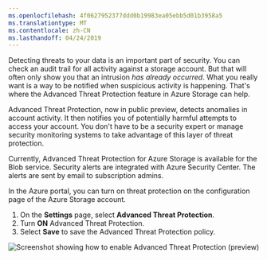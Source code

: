 ```yaml
---
ms.openlocfilehash: 4f0627952377ddd0b19983ea05ebb5d01b3958a5
ms.translationtype: MT
ms.contentlocale: zh-CN
ms.lasthandoff: 04/24/2019
---
```

Detecting threats to your data is an important part of security. You can check an audit trail for all activity against a storage account. But that will often only show you that an intrusion _has already occurred_. What you really want is a way to be notified when suspicious activity is happening. That's where the Advanced Threat Protection feature in Azure Storage can help.

Advanced Threat Protection, now in public preview, detects anomalies in account activity. It then notifies you of potentially harmful attempts to access your account. You don't have to be a security expert or manage security monitoring systems to take advantage of this layer of threat protection. 

Currently, Advanced Threat Protection for Azure Storage is available for the Blob service. Security alerts are integrated with Azure Security Center. The alerts are sent by email to subscription admins.

In the Azure portal, you can turn on threat protection on the configuration page of the Azure Storage account.

1. On the **Settings** page, select **Advanced Threat Protection**.
1. Turn **ON** Advanced Threat Protection.
1. Select **Save** to save the Advanced Threat Protection policy.

![Screenshot showing how to enable Advanced Threat Protection (preview)](../media/6-preview.png)
